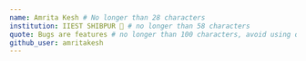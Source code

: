 ```yaml
---
name: Amrita Kesh # No longer than 28 characters
institution: IIEST SHIBPUR 🚩 # no longer than 58 characters
quote: Bugs are features # no longer than 100 characters, avoid using quotes(") to guarantee the format remains the same.
github_user: amritakesh
---
```


